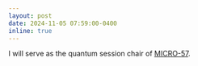```yaml
---
layout: post
date: 2024-11-05 07:59:00-0400
inline: true
---
```


I will serve as the quantum session chair of [MICRO-57](https://microarch.org/micro57/).
